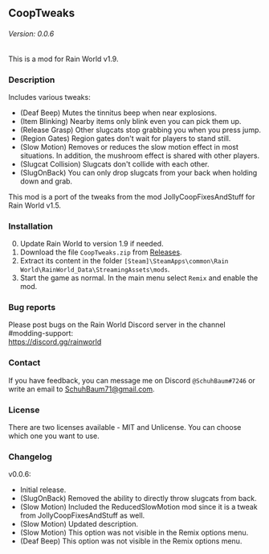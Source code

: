 ## CoopTweaks
###### Version: 0.0.6

This is a mod for Rain World v1.9.

### Description
Includes various tweaks:
- (Deaf Beep) Mutes the tinnitus beep when near explosions.
- (Item Blinking) Nearby items only blink even you can pick them up.
- (Release Grasp) Other slugcats stop grabbing you when you press jump.
- (Region Gates) Region gates don't wait for players to stand still.
- (Slow Motion) Removes or reduces the slow motion effect in most situations. In addition, the mushroom effect is shared with other players.
- (Slugcat Collision) Slugcats don't collide with each other.
- (SlugOnBack) You can only drop slugcats from your back when holding down and grab.  
  
This mod is a port of the tweaks from the mod JollyCoopFixesAndStuff for Rain World v1.5.

### Installation
0. Update Rain World to version 1.9 if needed.
1. Download the file  `CoopTweaks.zip` from [Releases](https://github.com/SchuhBaum/CoopTweaks/releases/tag/v0.0.6).
2. Extract its content in the folder `[Steam]\SteamApps\common\Rain World\RainWorld_Data\StreamingAssets\mods`.
3. Start the game as normal. In the main menu select `Remix` and enable the mod. 

### Bug reports
Please post bugs on the Rain World Discord server in the channel #modding-support:  
https://discord.gg/rainworld

### Contact
If you have feedback, you can message me on Discord `@SchuhBaum#7246` or write an email to SchuhBaum71@gmail.com.

### License
There are two licenses available - MIT and Unlicense. You can choose which one you want to use. 

### Changelog
v0.0.6:
- Initial release.
- (SlugOnBack) Removed the ability to directly throw slugcats from back.
- (Slow Motion) Included the ReducedSlowMotion mod since it is a tweak from JollyCoopFixesAndStuff as well.
- (Slow Motion) Updated description.
- (Slow Motion) This option was not visible in the Remix options menu.
- (Deaf Beep) This option was not visible in the Remix options menu.